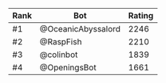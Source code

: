 Rank|Bot|Rating
---|---|---
#1|@OceanicAbyssalord|2246
#2|@RaspFish|2210
#3|@colinbot|1839
#4|@OpeningsBot|1661
